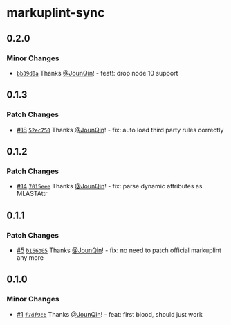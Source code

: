 # markuplint-sync

## 0.2.0

### Minor Changes

- [`bb39d0a`](https://github.com/rx-ts/markuplint/commit/bb39d0ad3a68503141a78593aa46e49b1ba2ab06) Thanks [@JounQin](https://github.com/JounQin)! - feat!: drop node 10 support

## 0.1.3

### Patch Changes

- [#18](https://github.com/rx-ts/markuplint/pull/18) [`52ec750`](https://github.com/rx-ts/markuplint/commit/52ec7506ca1f929b8d556168657205e36a0d1f8d) Thanks [@JounQin](https://github.com/JounQin)! - fix: auto load third party rules correctly

## 0.1.2

### Patch Changes

- [#14](https://github.com/rx-ts/markuplint/pull/14) [`7015eee`](https://github.com/rx-ts/markuplint/commit/7015eee1d298a44eed9297a094d6513d11446749) Thanks [@JounQin](https://github.com/JounQin)! - fix: parse dynamic attributes as MLASTAttr

## 0.1.1

### Patch Changes

- [#5](https://github.com/rx-ts/markuplint-sync/pull/5) [`b166b05`](https://github.com/rx-ts/markuplint-sync/commit/b166b0564c14649a8c39462ce69f2ffd36e5c52b) Thanks [@JounQin](https://github.com/JounQin)! - fix: no need to patch official markuplint any more

## 0.1.0

### Minor Changes

- [#1](https://github.com/rx-ts/markuplint-sync/pull/1) [`f7df9c6`](https://github.com/rx-ts/markuplint-sync/commit/f7df9c693c2511255f8421c214315be23ad1ce0b) Thanks [@JounQin](https://github.com/JounQin)! - feat: first blood, should just work
